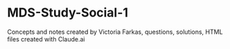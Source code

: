 # MDS-Study-Social-1

Concepts and notes created by Victoria Farkas, questions, solutions, HTML files created with Claude.ai

